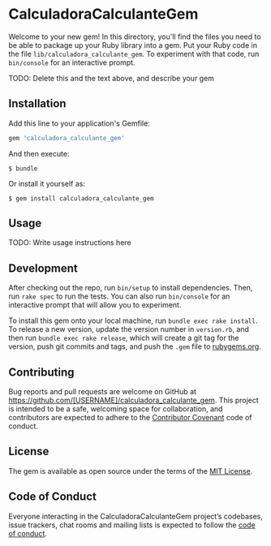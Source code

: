 # CalculadoraCalculanteGem

Welcome to your new gem! In this directory, you'll find the files you need to be able to package up your Ruby library into a gem. Put your Ruby code in the file `lib/calculadora_calculante_gem`. To experiment with that code, run `bin/console` for an interactive prompt.

TODO: Delete this and the text above, and describe your gem

## Installation

Add this line to your application's Gemfile:

```ruby
gem 'calculadora_calculante_gem'
```

And then execute:

    $ bundle

Or install it yourself as:

    $ gem install calculadora_calculante_gem

## Usage

TODO: Write usage instructions here

## Development

After checking out the repo, run `bin/setup` to install dependencies. Then, run `rake spec` to run the tests. You can also run `bin/console` for an interactive prompt that will allow you to experiment.

To install this gem onto your local machine, run `bundle exec rake install`. To release a new version, update the version number in `version.rb`, and then run `bundle exec rake release`, which will create a git tag for the version, push git commits and tags, and push the `.gem` file to [rubygems.org](https://rubygems.org).

## Contributing

Bug reports and pull requests are welcome on GitHub at https://github.com/[USERNAME]/calculadora_calculante_gem. This project is intended to be a safe, welcoming space for collaboration, and contributors are expected to adhere to the [Contributor Covenant](http://contributor-covenant.org) code of conduct.

## License

The gem is available as open source under the terms of the [MIT License](https://opensource.org/licenses/MIT).

## Code of Conduct

Everyone interacting in the CalculadoraCalculanteGem project’s codebases, issue trackers, chat rooms and mailing lists is expected to follow the [code of conduct](https://github.com/[USERNAME]/calculadora_calculante_gem/blob/master/CODE_OF_CONDUCT.md).
